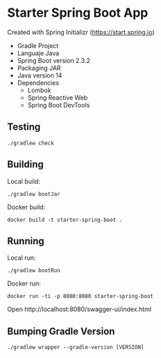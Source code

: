 # Starter Spring Boot App

Created with Spring Initializr (https://start.spring.io)

* Gradle Project
* Languaje Java
* Spring Boot version 2.3.2
* Packaging JAR
* Java version 14
* Dependencies
  - Lombok
  - Spring Reactive Web
  - Spring Boot DevTools

## Testing

```
./gradlew check
```

## Building

Local build:

```
./gradlew bootJar
```

Docker build:

```
docker build -t starter-spring-boot .
```

## Running

Local run:

```
./gradlew bootRun
```

Docker run:

```
docker run -ti -p 8080:8080 starter-spring-boot
```

Open http://localhost:8080/swagger-ui/index.html

## Bumping Gradle Version

```
./gradlew wrapper --gradle-version [VERSION]
```
